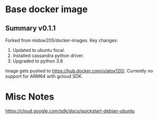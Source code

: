 
# Base docker image


## Summary v0.1.1
Forked from midsw205/docker-images. Key changes:

1) Updated to ubuntu focal. 
2) Installed cassandra python driver. 
3) Upgraded to python 3.8

Image gets pushed to  <https://hub.docker.com/u/atox120/>.
Currently no support for ARM64 with gcloud SDK. 

# Misc Notes
https://cloud.google.com/sdk/docs/quickstart-debian-ubuntu
